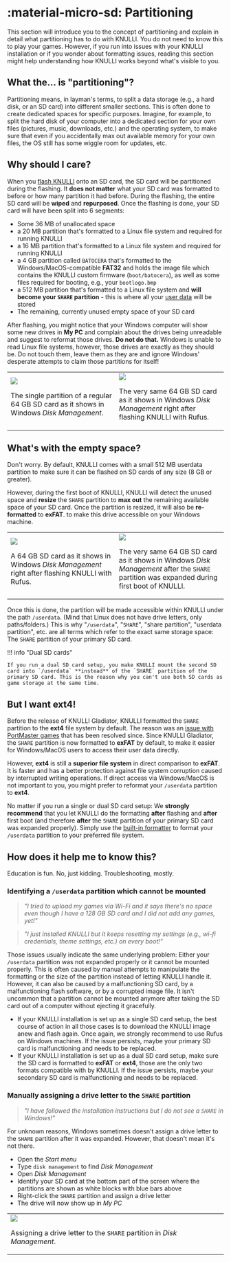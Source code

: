 # :material-micro-sd: Partitioning

This section will introduce you to the concept of partitioning and explain in detail what partitioning has to do with KNULLI. You do not need to know this to play your games. However, if you run into issues with your KNULLI installation or if you wonder about formatting issues, reading this section might help understanding how KNULLI works beyond what's visible to you.

## What the... is "partitioning"?

Partitioning means, in layman's terms, to split a data storage (e.g., a hard disk, or an SD card) into different smaller sections. This is often done to create dedicated spaces for specific purposes. Imagine, for example, to split the hard disk of your computer into a dedicated section for your own files (pictures, music, downloads, etc.) and the operating system, to make sure that even if you accidentally max out available memory for your own files, the OS still has some wiggle room for updates, etc.

## Why should I care?

When you [flash KNULLI](../../play/install) onto an SD card, the SD card will be partitioned during the flashing. It **does not matter** what your SD card was formatted to before or how many partition it had before. During the flashing, the entire SD card will be **wiped** and **repurposed**. Once the flashing is done, your SD card will have been split into 6 segments:

* Some 36 MB of unallocated space
* a 20 MB partition that's formatted to a Linux file system and required for running KNULLI
* a 16 MB partition that's formatted to a Linux file system and required for running KNULLI
* a 4 GB partition called `BATOCERA` that's formatted to the Windows/MacOS-compatible **FAT32** and holds the image file which contains the KNULLI custom firmware (`boot/batocera`), as well as some files required for booting, e.g., your `bootlogo.bmp`
* a 512 MB partition that's formatted to a Linux file system and **will become your `SHARE` partition** - this is where all your [user data](../../play/add-games/game-storage) will be stored
* The remaining, currently unused empty space of your SD card

After flashing, you might notice that your Windows computer will show some new drives in **My PC** and complain about the drives being unreadable and suggest to reformat those drives. **Do not do that.** Windows is unable to read Linux file systems, however, those drives are exactly as they should be. Do not touch them, leave them as they are and ignore Windows' desperate attempts to claim those partitions for itself!

<table>
  <tr>
    <td width="50%">
      <img src="/_inc/images/guides/partitioning/partitioning-001.png">
      <p>The single partition of a regular 64 GB SD card as it shows in Windows <em>Disk Management</em>.</p>
    </td>
    <td width="50%">
      <img src="/_inc/images/guides/partitioning/partitioning-002.png">
      <p>The very same 64 GB SD card as it shows in Windows <em>Disk Management</em> right after flashing KNULLI with Rufus.</p>
    </td>
  </tr>
</table>

## What's with the empty space?

Don't worry. By default, KNULLI comes with a small 512 MB userdata partition to make sure it can be flashed on SD cards of any size (8 GB or greater).

However, during the first boot of KNULLI, KNULLI will detect the unused space and **resize** the `SHARE` partition to **max out** the remaining available space of your SD card. Once the partition is resized, it will also be **re-formatted** to **exFAT**. to make this drive accessible on your Windows machine.

<table>
  <tr>
    <td width="50%">
      <img src="/_inc/images/guides/partitioning/partitioning-002.png">
      <p>A 64 GB SD card as it shows in Windows <em>Disk Management</em> right after flashing KNULLI with Rufus.</p>
    </td>
    <td width="50%">
      <img src="/_inc/images/guides/partitioning/partitioning-003.png">
      <p>The very same 64 GB SD card as it shows in Windows <em>Disk Management</em> after the <code>SHARE</code> partition was expanded during first boot of KNULLI.</p>
    </td>
  </tr>
</table>

Once this is done, the partition will be made accessible within KNULLI under the path `/userdata`. (Mind that Linux does not have drive letters, only paths/folders.) This is why "`/userdata`", "`SHARE`", "share partition", "userdata partition", etc. are all terms which refer to the exact same storage space: The `SHARE` partition of your primary SD card.

!!! info "Dual SD cards"

    If you run a dual SD card setup, you make KNULLI mount the second SD card into `/userdata` **instead** of the `SHARE` partition of the primary SD card. This is the reason why you can't use both SD cards as game storage at the same time.

## But I want ext4!

Before the release of KNULLI Gladiator, KNULLI formatted the `SHARE` partition to the **ext4** file system by default. The reason was an [issue with PortMaster games](../portmaster-and-exfat) that has been resolved since. Since KNULLI Gladiator, the `SHARE` partition is now formatted to **exFAT** by default, to make it easier for Windows/MacOS users to access their user data directly.

However, **ext4** is still a **superior file system** in direct comparison to **exFAT**. It is faster and has a better protection against file system corruption caused by interrupted writing operations. If direct access via Windows/MacOS is not important to you, you might prefer to reformat your `/userdata` partition to **ext4**.

No matter if you run a single or dual SD card setup: We **strongly recommend** that you let KNULLI do the formatting **after** flashing and **after** first boot (and therefore **after** the `SHARE` partition of your primary SD card was expanded properly). Simply use the [built-in formatter](../../play/add-games/formatting) to format your `/userdata` partition to your preferred file system.

## How does it help me to know this?

Education is fun. No, just kidding. Troubleshooting, mostly.

### Identifying a `/userdata` partition which cannot be mounted

> *"I tried to upload my games via Wi-Fi and it says there's no space even though I have a 128 GB SD card and I did not add any games, yet!"*

> *"I just installed KNULLI but it keeps resetting my settings (e.g., wi-fi credentials, theme settings, etc.) on every boot!"*

Those issues usually indicate the same underlying problem: Either your `/userdata` partition was not expanded properly or it cannot be mounted properly. This is often caused by manual attempts to manipulate the formatting or the size of the partition instead of letting KNULLI handle it. However, it can also be caused by a malfunctioning SD card, by a malfunctioning flash software, or by a corrupted image file. It isn't uncommon that a partition cannot be mounted anymore after taking the SD card out of a computer without ejecting it gracefully.

* If your KNULLI installation is set up as a single SD card setup, the best course of action in all those cases is to download the KNULLI image anew and flash again. Once again, we strongly recommend to use Rufus on Windows machines. If the issue persists, maybe your primary SD card is malfunctioning and needs to be replaced.
* If your KNULLI installation is set up as a dual SD card setup, make sure the SD card is formatted to **exFAT** or **ext4**, those are the only two formats compatible with by KNULLI. If the issue persists, maybe your secondary SD card is malfunctioning and needs to be replaced.

### Manually assigning a drive letter to the `SHARE` partition

> *"I have followed the installation instructions but I do not see a `SHARE` in Windows!"*

For unknown reasons, Windows sometimes doesn't assign a drive letter to the `SHARE` partition after it was expanded. However, that doesn't mean it's not there.

* Open the *Start menu*
* Type `disk management` to find *Disk Management*
* Open *Disk Management*
* Identify your SD card at the bottom part of the screen where the partitions are shown as white blocks with blue bars above
* Right-click the `SHARE` partition and assign a drive letter
* The drive will now show up in *My PC*

<table>
  <tr>
    <td width="100%">
      <img src="/_inc/images/guides/partitioning/partitioning-004.png">
      <p>Assigning a drive letter to the <code>SHARE</code> partition in <em>Disk Management</em>.</p>
    </td>
  </tr>
</table>